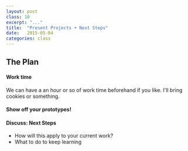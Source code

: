 ```yaml
---
layout: post
class: 10
excerpt: "..."
title:  "Present Projects + Next Steps"
date:   2015-05-04
categories: class
---
```


## The Plan


#### Work time

We can have a an hour or so of work time beforehand if you like. I'll bring cookies or something.

#### Show off your prototypes!

#### <span class="post-title-pre">Discuss:</span> Next Steps

* How will this apply to your current work? 
* What to do to keep learning